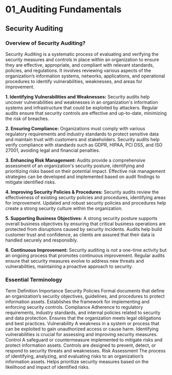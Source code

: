 # 01_Auditing Fundamentals

## Security Auditing

### Overview of Security Auditing?

Security Auditing is a systematic process of evaluating and verifying the security measures and controls in place within an organization to ensure they are effective, appropriate, and compliant with relevant standards, policies, and regulations. It involves reviewing various aspects of the organization’s information systems, networks, applications, and operational procedures to identify vulnerabilities, weaknesses, and areas for improvement.

**1. Identifying Vulnerabilities and Weaknesses:**
Security audits help uncover vulnerabilities and weaknesses in an organization's information systems and infrastructure that could be exploited by attackers. Regular audits ensure that security controls are effective and up-to-date, minimizing the risk of breaches.

**2. Ensuring Compliance:**
Organizations must comply with various regulatory requirements and industry standards to protect sensitive data and maintain trust with customers and stakeholders. Security audits help verify compliance with standards such as GDPR, HIPAA, PCI DSS, and ISO 27001, avoiding legal and financial penalties.

**3. Enhancing Risk Management:**
Audits provide a comprehensive assessment of an organization's security posture, identifying and prioritizing risks based on their potential impact. Effective risk management strategies can be developed and implemented based on audit findings to mitigate identified risks.

**4. Improving Security Policies & Procedures:**
Security audits review the effectiveness of existing security policies and procedures, identifying areas for improvement. Updated and robust security policies and procedures help create a strong security culture within the organization.

**5. Supporting Business Objectives:**
A strong security posture supports overall business objectives by ensuring that critical business operations are protected from disruptions caused by security incidents. Audits help build customer trust and confidence, as clients are assured that their data is handled securely and responsibly.

**6. Continuous Improvement:**
Security auditing is not a one-time activity but an ongoing process that promotes continuous improvement. Regular audits ensure that security measures evolve to address new threats and vulnerabilities, maintaining a proactive approach to security.

### Essential Terminology

Term	Definition	Importance
Security Policies	Formal documents that define an organization’s security objectives, guidelines, and procedures to protect information assets.	Establishes the framework for implementing and enforcing security controls.
Compliance	Adherence to regulatory requirements, industry standards, and internal policies related to security and data protection.	Ensures that the organization meets legal obligations and best practices.
Vulnerability	A weakness in a system or process that can be exploited to gain unauthorized access or cause harm.	Identifying vulnerabilities is crucial for assessing and improving security measures.
Control	A safeguard or countermeasure implemented to mitigate risks and protect information assets.	Controls are designed to prevent, detect, or respond to security threats and weaknesses.
Risk Assessment	The process of identifying, analyzing, and evaluating risks to an organization’s information assets.	Helps prioritize security measures based on the likelihood and impact of identified risks.
